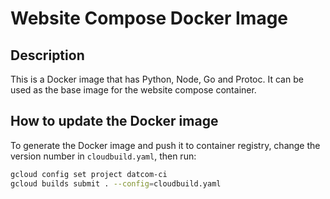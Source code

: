 # Website Compose Docker Image

## Description

This is a Docker image that has Python, Node, Go and Protoc. It can be used
as the base image for the website compose container.

## How to update the Docker image

To generate the Docker image and push it to container registry, change the
version number in `cloudbuild.yaml`, then run:

```bash
gcloud config set project datcom-ci
gcloud builds submit . --config=cloudbuild.yaml
```
